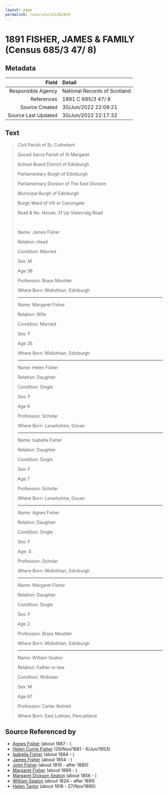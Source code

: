 ```yaml
---
layout: page
permalink: /sources/s51582829
---
```


# 1891 FISHER, JAMES & FAMILY (Census 685/3 47/ 8)

## Metadata
Field | Detail
---:|:---
Responsible Agency | National Records of Scotland
References | 1891 C 685/3 47/ 8
Source Created | 30/Jun/2022 22:09:21
Source Last Updated | 30/Jun/2022 22:17:32

## Text

> Civil Parish of St. Cuthebert
>
> Quoad Sacra Parish of St Margaret
>
> School Board District of Edinburgh
>
> Parliamentary Burgh of Edinburgh
>
> Parliamentary Division of The East Division
>
> Municipal Burgh of Edinburgh
>
> Burgh Ward of VIII or Canongate
>
> Road & No. House: 31 Up Viewcraig Road
>
> <br/>
>
> Name: James Fisher
>
> Relation: Head
>
> Condition: Married
>
> Sex: M
>
> Age 36
>
> Profession: Brass Moulder
>
> Where Born: Midlothian, Edinburgh
>
> ---
>
> Name: Margaret Fisher
>
> Relation: Wife
>
> Condition: Married
>
> Sex: F
>
> Age 35
>
> Where Born: Midlothian, Edinburgh
>
> ---
>
> Name: Helen Fisher
>
> Relation: Daughter
>
> Condition: Single
>
> Sex: F
>
> Age 9
>
> Profession: Scholar
>
> Where Born: Lanarkshire, Govan
>
> ---
>
> Name: Isabella Fisher
>
> Relation: Daughter
>
> Condition: Single
>
> Sex: F
>
> Age 7
>
> Profession: Scholar
>
> Where Born: Lanarkshire, Govan
>
> ---
>
> Name: Agnes Fisher
>
> Relation: Daughter
>
> Condition: Single
>
> Sex: F
>
> Age: 4
>
> Profession: Scholar
>
> Where Born: Midlothian, Edinburgh
>
> ---
>
> Name: Margaret Fisher
>
> Relation: Daughter
>
> Condition: Single
>
> Sex: F
>
> Age 2
>
> Profession: Brass Moulder
>
> Where Born: Midlothian, Edinburgh
>
> ---
>
> Name: William Seaton
>
> Relation: Father-in-law
>
> Condition: Widower
>
> Sex: M
>
> Age 67
>
> Profession: Carter Retired
>
> Where Born: East Lothian, Pencaitland
>

## Source Referenced by

* [Agnes Fisher](../people/@45605556@-agnes-fisher-b1887-d.md) (about 1887 - )
* [Helen Currie Fisher](../people/@18426904@-helen-currie-fisher-b1881-11-29-d1953-6-6.md) (29/Nov/1881 - 6/Jun/1953)
* [Isabella Fisher](../people/@51349357@-isabella-fisher-b1884-d.md) (about 1884 - )
* [James Fisher](../people/@22540348@-james-fisher-b1854-d.md) (about 1854 - )
* [John Fisher](../people/@81248806@-john-fisher-b1819-d1880.md) (about 1819 - after 1880)
* [Margaret Fisher](../people/@21244212@-margaret-fisher-b1889-d.md) (about 1889 - )
* [Margaret Dickson Seaton](../people/@45571672@-margaret-dickson-seaton-b1856-d.md) (about 1856 - )
* [William Seaton](../people/@58232144@-william-seaton-b1824-d1891.md) (about 1824 - after 1891)
* [Helen Taylor](../people/@47549486@-helen-taylor-b1816-d1865-11-27.md) (about 1816 - 27/Nov/1865)
